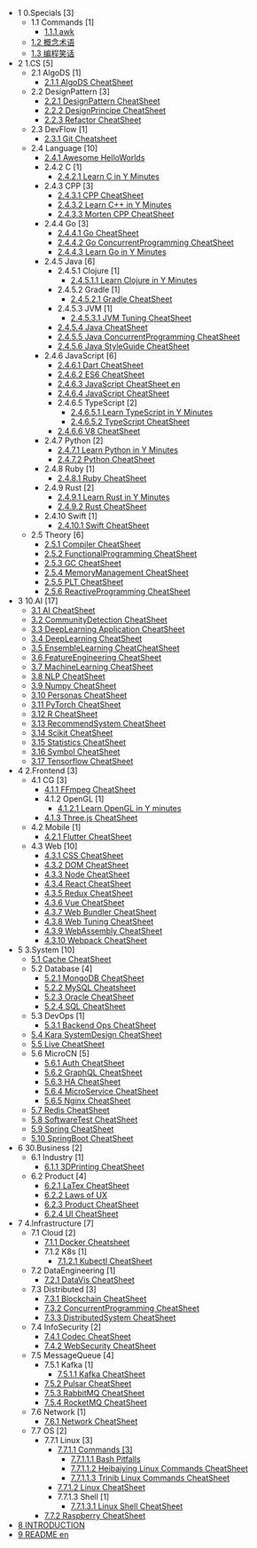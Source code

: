   - 1 0.Specials [3]
    - 1.1 Commands [1]
      - [1.1.1 awk](/0.Specials/Commands/awk.md)
    - [1.2 概念术语](/0.Specials/概念术语.md)
    - [1.3 编程笑话](/0.Specials/编程笑话.md)
  - 2 1.CS [5]
    - 2.1 AlgoDS [1]
      - [2.1.1 AlgoDS CheatSheet](/1.CS/AlgoDS/AlgoDS-CheatSheet.md)
    - 2.2 DesignPattern [3]
      - [2.2.1 DesignPattern CheatSheet](/1.CS/DesignPattern/DesignPattern-CheatSheet.md)
      - [2.2.2 DesignPrincipe CheatSheet](/1.CS/DesignPattern/DesignPrincipe-CheatSheet.md)
      - [2.2.3 Refactor CheatSheet](/1.CS/DesignPattern/Refactor-CheatSheet.md)
    - 2.3 DevFlow [1]
      - [2.3.1 Git Cheatsheet](/1.CS/DevFlow/Git-Cheatsheet.md)
    - 2.4 Language [10]
      - [2.4.1 Awesome HelloWorlds](/1.CS/Language/Awesome-HelloWorlds.md)
      - 2.4.2 C [1]
        - [2.4.2.1 Learn C in Y Minutes](/1.CS/Language/C/Learn%20C%20in%20Y%20Minutes.md)
      - 2.4.3 CPP [3]
        - [2.4.3.1 CPP CheatSheet](/1.CS/Language/CPP/CPP-CheatSheet.md)
        - [2.4.3.2 Learn C++ in Y Minutes](/1.CS/Language/CPP/Learn%20C++%20in%20Y%20Minutes.md)
        - [2.4.3.3 Morten CPP CheatSheet](/1.CS/Language/CPP/Morten-CPP-CheatSheet.md)
      - 2.4.4 Go [3]
        - [2.4.4.1 Go CheatSheet](/1.CS/Language/Go/Go-CheatSheet.md)
        - [2.4.4.2 Go ConcurrentProgramming CheatSheet](/1.CS/Language/Go/Go-ConcurrentProgramming-CheatSheet.md)
        - [2.4.4.3 Learn Go in Y Minutes](/1.CS/Language/Go/Learn%20Go%20in%20Y%20Minutes.md)
      - 2.4.5 Java [6]
        - 2.4.5.1 Clojure [1]
          - [2.4.5.1.1 Learn Clojure in Y Minutes](/1.CS/Language/Java/Clojure/Learn%20Clojure%20in%20Y%20Minutes.md)
        - 2.4.5.2 Gradle [1]
          - [2.4.5.2.1 Gradle CheatSheet](/1.CS/Language/Java/Gradle/Gradle-CheatSheet.md)
        - 2.4.5.3 JVM [1]
          - [2.4.5.3.1 JVM Tuning CheatSheet](/1.CS/Language/Java/JVM/JVM-Tuning-CheatSheet.md)
        - [2.4.5.4 Java CheatSheet](/1.CS/Language/Java/Java-CheatSheet.md)
        - [2.4.5.5 Java ConcurrentProgramming CheatSheet](/1.CS/Language/Java/Java-ConcurrentProgramming-CheatSheet.md)
        - [2.4.5.6 Java StyleGuide CheatSheet](/1.CS/Language/Java/Java-StyleGuide-CheatSheet.md)
      - 2.4.6 JavaScript [6]
        - [2.4.6.1 Dart CheatSheet](/1.CS/Language/JavaScript/Dart-CheatSheet.md)
        - [2.4.6.2 ES6 CheatSheet](/1.CS/Language/JavaScript/ES6-CheatSheet.md)
        - [2.4.6.3 JavaScript CheatSheet en](/1.CS/Language/JavaScript/JavaScript-CheatSheet-en.md)
        - [2.4.6.4 JavaScript CheatSheet](/1.CS/Language/JavaScript/JavaScript-CheatSheet.md)
        - 2.4.6.5 TypeScript [2]
          - [2.4.6.5.1 Learn TypeScript in Y Minutes](/1.CS/Language/JavaScript/TypeScript/Learn%20TypeScript%20in%20Y%20Minutes.md)
          - [2.4.6.5.2 TypeScript CheatSheet](/1.CS/Language/JavaScript/TypeScript/TypeScript-CheatSheet.md)
        - [2.4.6.6 V8 CheatSheet](/1.CS/Language/JavaScript/V8-CheatSheet.md)
      - 2.4.7 Python [2]
        - [2.4.7.1 Learn Python in Y Minutes](/1.CS/Language/Python/Learn%20Python%20in%20Y%20Minutes.md)
        - [2.4.7.2 Python CheatSheet](/1.CS/Language/Python/Python-CheatSheet.md)
      - 2.4.8 Ruby [1]
        - [2.4.8.1 Ruby CheatSheet](/1.CS/Language/Ruby/Ruby-CheatSheet.md)
      - 2.4.9 Rust [2]
        - [2.4.9.1 Learn Rust in Y Minutes](/1.CS/Language/Rust/Learn%20Rust%20in%20Y%20Minutes.md)
        - [2.4.9.2 Rust CheatSheet](/1.CS/Language/Rust/Rust-CheatSheet.md)
      - 2.4.10 Swift [1]
        - [2.4.10.1 Swift CheatSheet](/1.CS/Language/Swift/Swift-CheatSheet.md)
    - 2.5 Theory [6]
      - [2.5.1 Compiler CheatSheet](/1.CS/Theory/Compiler-CheatSheet.md)
      - [2.5.2 FunctionalProgramming CheatSheet](/1.CS/Theory/FunctionalProgramming-CheatSheet.md)
      - [2.5.3 GC CheatSheet](/1.CS/Theory/GC-CheatSheet.md)
      - [2.5.4 MemoryManagement CheatSheet](/1.CS/Theory/MemoryManagement-CheatSheet.md)
      - [2.5.5 PLT CheatSheet](/1.CS/Theory/PLT-CheatSheet.md)
      - [2.5.6 ReactiveProgramming CheatSheet](/1.CS/Theory/ReactiveProgramming-CheatSheet.md)
  - 3 10.AI [17]
    - [3.1 AI CheatSheet](/10.AI/AI-CheatSheet.md)
    - [3.2 CommunityDetection CheatSheet](/10.AI/CommunityDetection-CheatSheet.md)
    - [3.3 DeepLearning Application CheatSheet](/10.AI/DeepLearning-Application-CheatSheet.md)
    - [3.4 DeepLearning CheatSheet](/10.AI/DeepLearning-CheatSheet.md)
    - [3.5 EnsembleLearning CheatCheatSheet](/10.AI/EnsembleLearning-CheatCheatSheet.md)
    - [3.6 FeatureEngineering CheatSheet](/10.AI/FeatureEngineering-CheatSheet.md)
    - [3.7 MachineLearning CheatSheet](/10.AI/MachineLearning-CheatSheet.md)
    - [3.8 NLP CheatSheet](/10.AI/NLP-CheatSheet.md)
    - [3.9 Numpy CheatSheet](/10.AI/Numpy-CheatSheet.md)
    - [3.10 Personas CheatSheet](/10.AI/Personas-CheatSheet.md)
    - [3.11 PyTorch CheatSheet](/10.AI/PyTorch-CheatSheet.md)
    - [3.12 R CheatSheet](/10.AI/R-CheatSheet.md)
    - [3.13 RecommendSystem CheatSheet](/10.AI/RecommendSystem-CheatSheet.md)
    - [3.14 Scikit CheatSheet](/10.AI/Scikit-CheatSheet.md)
    - [3.15 Statistics CheatSheet](/10.AI/Statistics-CheatSheet.md)
    - [3.16 Symbol CheatSheet](/10.AI/Symbol-CheatSheet.md)
    - [3.17 Tensorflow CheatSheet](/10.AI/Tensorflow-CheatSheet.md)
  - 4 2.Frontend [3]
    - 4.1 CG [3]
      - [4.1.1 FFmpeg CheatSheet](/2.Frontend/CG/FFmpeg-CheatSheet.md)
      - 4.1.2 OpenGL [1]
        - [4.1.2.1 Learn OpenGL in Y minutes](/2.Frontend/CG/OpenGL/Learn%20OpenGL%20in%20Y%20minutes.md)
      - [4.1.3 Three.js CheatSheet](/2.Frontend/CG/Three.js-CheatSheet.md)
    - 4.2 Mobile [1]
      - [4.2.1 Flutter CheatSheet](/2.Frontend/Mobile/Flutter-CheatSheet.md)
    - 4.3 Web [10]
      - [4.3.1 CSS CheatSheet](/2.Frontend/Web/CSS-CheatSheet.md)
      - [4.3.2 DOM CheatSheet](/2.Frontend/Web/DOM-CheatSheet.md)
      - [4.3.3 Node CheatSheet](/2.Frontend/Web/Node-CheatSheet.md)
      - [4.3.4 React CheatSheet](/2.Frontend/Web/React-CheatSheet.md)
      - [4.3.5 Redux CheatSheet](/2.Frontend/Web/Redux-CheatSheet.md)
      - [4.3.6 Vue CheatSheet](/2.Frontend/Web/Vue-CheatSheet.md)
      - [4.3.7 Web Bundler CheatSheet](/2.Frontend/Web/Web-Bundler-CheatSheet.md)
      - [4.3.8 Web Tuning CheatSheet](/2.Frontend/Web/Web-Tuning-CheatSheet.md)
      - [4.3.9 WebAssembly CheatSheet](/2.Frontend/Web/WebAssembly-CheatSheet.md)
      - [4.3.10 Webpack CheatSheet](/2.Frontend/Web/Webpack-CheatSheet.md)
  - 5 3.System [10]
    - [5.1 Cache CheatSheet](/3.System/Cache-CheatSheet.md)
    - 5.2 Database [4]
      - [5.2.1 MongoDB CheatSheet](/3.System/Database/MongoDB-CheatSheet.md)
      - [5.2.2 MySQL Cheatsheet](/3.System/Database/MySQL-Cheatsheet.md)
      - [5.2.3 Oracle CheatSheet](/3.System/Database/Oracle-CheatSheet.md)
      - [5.2.4 SQL CheatSheet](/3.System/Database/SQL-CheatSheet.md)
    - 5.3 DevOps [1]
      - [5.3.1 Backend Ops CheatSheet](/3.System/DevOps/Backend-Ops-CheatSheet.md)
    - [5.4 Kara SystemDesign CheatSheet](/3.System/Kara-SystemDesign-CheatSheet.md)
    - [5.5 Live CheatSheet](/3.System/Live-CheatSheet.md)
    - 5.6 MicroCN [5]
      - [5.6.1 Auth CheatSheet](/3.System/MicroCN/Auth-CheatSheet.md)
      - [5.6.2 GraphQL CheatSheet](/3.System/MicroCN/GraphQL-CheatSheet.md)
      - [5.6.3 HA CheatSheet](/3.System/MicroCN/HA-CheatSheet.md)
      - [5.6.4 MicroService CheatSheet](/3.System/MicroCN/MicroService-CheatSheet.md)
      - [5.6.5 Nginx CheatSheet](/3.System/MicroCN/Nginx-CheatSheet.md)
    - [5.7 Redis CheatSheet](/3.System/Redis-CheatSheet.md)
    - [5.8 SoftwareTest CheatSheet](/3.System/SoftwareTest-CheatSheet.md)
    - [5.9 Spring CheatSheet](/3.System/Spring-CheatSheet.md)
    - [5.10 SpringBoot CheatSheet](/3.System/SpringBoot-CheatSheet.md)
  - 6 30.Business [2]
    - 6.1 Industry [1]
      - [6.1.1 3DPrinting CheatSheet](/30.Business/Industry/3DPrinting-CheatSheet.md)
    - 6.2 Product [4]
      - [6.2.1 LaTex CheatSheet](/30.Business/Product/LaTex-CheatSheet.md)
      - [6.2.2 Laws of UX](/30.Business/Product/Laws-of-UX.md)
      - [6.2.3 Product CheatSheet](/30.Business/Product/Product-CheatSheet.md)
      - [6.2.4 UI CheatSheet](/30.Business/Product/UI-CheatSheet.md)
  - 7 4.Infrastructure [7]
    - 7.1 Cloud [2]
      - [7.1.1 Docker Cheatsheet](/4.Infrastructure/Cloud/Docker-Cheatsheet.md)
      - 7.1.2 K8s [1]
        - [7.1.2.1 Kubectl CheatSheet](/4.Infrastructure/Cloud/K8s/Kubectl-CheatSheet.md)
    - 7.2 DataEngineering [1]
      - [7.2.1 DataVis CheatSheet](/4.Infrastructure/DataEngineering/DataVis-CheatSheet.md)
    - 7.3 Distributed [3]
      - [7.3.1 Blockchain CheatSheet](/4.Infrastructure/Distributed/Blockchain-CheatSheet.md)
      - [7.3.2 ConcurrentProgramming CheatSheet](/4.Infrastructure/Distributed/ConcurrentProgramming-CheatSheet.md)
      - [7.3.3 DistributedSystem CheatSheet](/4.Infrastructure/Distributed/DistributedSystem-CheatSheet.md)
    - 7.4 InfoSecurity [2]
      - [7.4.1 Codec CheatSheet](/4.Infrastructure/InfoSecurity/Codec-CheatSheet.md)
      - [7.4.2 WebSecurity CheatSheet](/4.Infrastructure/InfoSecurity/WebSecurity-CheatSheet.md)
    - 7.5 MessageQueue [4]
      - 7.5.1 Kafka [1]
        - [7.5.1.1 Kafka CheatSheet](/4.Infrastructure/MessageQueue/Kafka/Kafka-CheatSheet.md)
      - [7.5.2 Pulsar CheatSheet](/4.Infrastructure/MessageQueue/Pulsar-CheatSheet.md)
      - [7.5.3 RabbitMQ CheatSheet](/4.Infrastructure/MessageQueue/RabbitMQ-CheatSheet.md)
      - [7.5.4 RocketMQ CheatSheet](/4.Infrastructure/MessageQueue/RocketMQ-CheatSheet.md)
    - 7.6 Network [1]
      - [7.6.1 Network CheatSheet](/4.Infrastructure/Network/Network-CheatSheet.md)
    - 7.7 OS [2]
      - 7.7.1 Linux [3]
        - [7.7.1.1 Commands [3]](/4.Infrastructure/OS/Linux/Commands/README.md)
          - [7.7.1.1.1 Bash Pitfalls](/4.Infrastructure/OS/Linux/Commands/Bash%20Pitfalls.md)
          - [7.7.1.1.2 Heibaiying Linux Commands CheatSheet](/4.Infrastructure/OS/Linux/Commands/Heibaiying-Linux-Commands-CheatSheet.md)
          - [7.7.1.1.3 Trinib Linux Commands CheatSheet](/4.Infrastructure/OS/Linux/Commands/Trinib-Linux-Commands-CheatSheet.md)
        - [7.7.1.2 Linux CheatSheet](/4.Infrastructure/OS/Linux/Linux-CheatSheet.md)
        - 7.7.1.3 Shell [1]
          - [7.7.1.3.1 Linux Shell CheatSheet](/4.Infrastructure/OS/Linux/Shell/Linux-Shell-CheatSheet.md)
      - [7.7.2 Raspberry CheatSheet](/4.Infrastructure/OS/Raspberry-CheatSheet.md)
  - [8 INTRODUCTION](/INTRODUCTION.md)
  - [9 README en](/README-en.md)